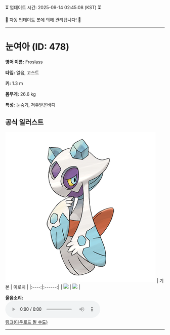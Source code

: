 
⏳ 업데이트 시간: 2025-09-14 02:45:08 (KST) ⏳

🤖 자동 업데이트 봇에 의해 관리됩니다! 🤖

---

# 눈여아 (ID: 478)
**영어 이름:** Froslass

**타입:** 얼음, 고스트

**키:** 1.3 m

**몸무게:** 26.6 kg

**특성:** 눈숨기, 저주받은바디

## 공식 일러스트
![](https://raw.githubusercontent.com/PokeAPI/sprites/master/sprites/pokemon/other/official-artwork/478.png)
| 기본 | 이로치 |
|:----:|:------:|
| <img src="http://play.pokemonshowdown.com/sprites/ani/froslass.gif" width="200"> | <img src="http://play.pokemonshowdown.com/sprites/ani-shiny/froslass.gif" width="200"> |

**울음소리:**<br><audio controls src="https://raw.githubusercontent.com/PokeAPI/cries/main/cries/pokemon/latest/478.ogg"></audio><br> [링크(다운로드 될 수도)](https://raw.githubusercontent.com/PokeAPI/cries/main/cries/pokemon/latest/478.ogg)


---

